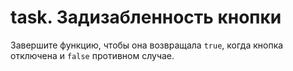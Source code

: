 # task. Задизабленность кнопки

Завершите функцию, чтобы она возвращала `true`, когда кнопка отключена и `false`
противном случае.
